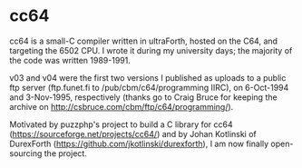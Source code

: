 # cc64
cc64 is a small-C compiler written in ultraForth, hosted on the C64, and
targeting the 6502 CPU. I wrote it during my university days; the
majority of the code was written 1989-1991.

v03 and v04 were the first two versions I published as uploads to
a public ftp server (ftp.funet.fi to /pub/cbm/c64/programming IIRC),
on 6-Oct-1994 and 3-Nov-1995, respectively (thanks go to Craig Bruce
for keeping the archive on http://csbruce.com/cbm/ftp/c64/programming/).

Motivated by puzzphp's project to build a C library for cc64
(https://sourceforge.net/projects/cc64/) and by Johan Kotlinski of
DurexForth (https://github.com/jkotlinski/durexforth), I am now finally
open-sourcing the project.
